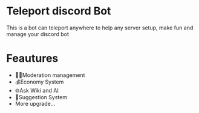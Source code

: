 # Teleport discord Bot
This is a bot can teleport anywhere to help any server setup, make fun and manage your discord bot
# Feautures
+ 👮‍♂️Moderation management
+ 💰Economy System
+ 🌐Ask Wiki and AI
+ 💭Suggestion System
+ More upgrade...
